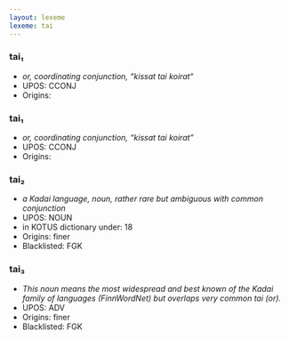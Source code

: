 ```yaml
---
layout: lexeme
lexeme: tai
---
```


###  tai₁

* _or, coordinating conjunction, “kissat tai koirat“_
* UPOS:  CCONJ
* Origins: 


###  tai₁

* _or, coordinating conjunction, “kissat tai koirat”_
* UPOS:  CCONJ
* Origins: 


###  tai₂

* _a Kadai language, noun, rather rare but ambiguous with common conjunction_
* UPOS:  NOUN
* in KOTUS dictionary under:  18
* Origins: finer 
* Blacklisted:  FGK


###  tai₃

* _This noun means the most widespread and best known of the Kadai family of languages (FinnWordNet) but overlaps  very common *tai* (or)._
* UPOS:  ADV
* Origins: finer 
* Blacklisted:  FGK

